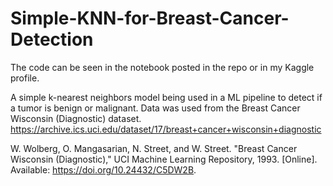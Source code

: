 # Simple-KNN-for-Breast-Cancer-Detection

The code can be seen in the notebook posted in the repo or in my Kaggle profile. 

A simple k-nearest neighbors model being used in a ML pipeline to detect if a tumor is benign or malignant. Data was used from the Breast Cancer Wisconsin (Diagnostic) dataset. https://archive.ics.uci.edu/dataset/17/breast+cancer+wisconsin+diagnostic 

W. Wolberg, O. Mangasarian, N. Street, and W. Street. "Breast Cancer Wisconsin (Diagnostic)," UCI Machine Learning Repository, 1993. [Online]. Available: https://doi.org/10.24432/C5DW2B.
